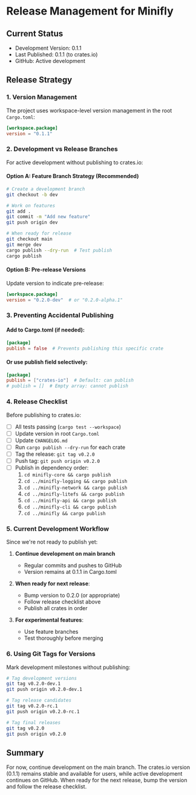 # Release Management for Minifly

## Current Status
- Development Version: 0.1.1
- Last Published: 0.1.1 (to crates.io)
- GitHub: Active development

## Release Strategy

### 1. Version Management
The project uses workspace-level version management in the root `Cargo.toml`:
```toml
[workspace.package]
version = "0.1.1"
```

### 2. Development vs Release Branches
For active development without publishing to crates.io:

#### Option A: Feature Branch Strategy (Recommended)
```bash
# Create a development branch
git checkout -b dev

# Work on features
git add .
git commit -m "Add new feature"
git push origin dev

# When ready for release
git checkout main
git merge dev
cargo publish --dry-run  # Test publish
cargo publish
```

#### Option B: Pre-release Versions
Update version to indicate pre-release:
```toml
[workspace.package]
version = "0.2.0-dev"  # or "0.2.0-alpha.1"
```

### 3. Preventing Accidental Publishing

#### Add to Cargo.toml (if needed):
```toml
[package]
publish = false  # Prevents publishing this specific crate
```

#### Or use publish field selectively:
```toml
[package]
publish = ["crates-io"]  # Default: can publish
# publish = []  # Empty array: cannot publish
```

### 4. Release Checklist

Before publishing to crates.io:
- [ ] All tests passing (`cargo test --workspace`)
- [ ] Update version in root `Cargo.toml`
- [ ] Update `CHANGELOG.md`
- [ ] Run `cargo publish --dry-run` for each crate
- [ ] Tag the release: `git tag v0.2.0`
- [ ] Push tag: `git push origin v0.2.0`
- [ ] Publish in dependency order:
  1. `cd minifly-core && cargo publish`
  2. `cd ../minifly-logging && cargo publish`
  3. `cd ../minifly-network && cargo publish`
  4. `cd ../minifly-litefs && cargo publish`
  5. `cd ../minifly-api && cargo publish`
  6. `cd ../minifly-cli && cargo publish`
  7. `cd ../minifly && cargo publish`

### 5. Current Development Workflow

Since we're not ready to publish yet:

1. **Continue development on main branch**
   - Regular commits and pushes to GitHub
   - Version remains at 0.1.1 in Cargo.toml

2. **When ready for next release**:
   - Bump version to 0.2.0 (or appropriate)
   - Follow release checklist above
   - Publish all crates in order

3. **For experimental features**:
   - Use feature branches
   - Test thoroughly before merging

### 6. Using Git Tags for Versions

Mark development milestones without publishing:
```bash
# Tag development versions
git tag v0.2.0-dev.1
git push origin v0.2.0-dev.1

# Tag release candidates
git tag v0.2.0-rc.1
git push origin v0.2.0-rc.1

# Tag final releases
git tag v0.2.0
git push origin v0.2.0
```

## Summary

For now, continue development on the main branch. The crates.io version (0.1.1) remains stable and available for users, while active development continues on GitHub. When ready for the next release, bump the version and follow the release checklist.